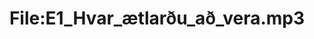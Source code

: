 ---
title: File:E1_Hvar_ætlarðu_að_vera.mp3
recording of: Hvar ætlarðu að vera?
reading speed: slow
speaker: E
license: CC0
---